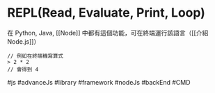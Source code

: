 # REPL(Read, Evaluate, Print, Loop)
在 Python, Java, [[Node]] 中都有這個功能，可在終端運行該語言（[[介紹 Node.js]]）

```shell
// 例如在終端機寫算式
> 2 * 2
// 會得到 4
```

#js #advanceJs #library #framework #nodeJs #backEnd #CMD